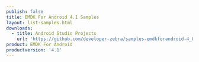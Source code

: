 ```yaml
---
publish: false
title: EMDK For Android 4.1 Samples
layout: list-samples.html
downloads:
  - title: Android Studio Projects
    url: 'https://github.com/developer-zebra/samples-emdkforandroid-4_0/archive/AllSamples.zip'
product: EMDK For Android
productversion: '4.1'
---
```












